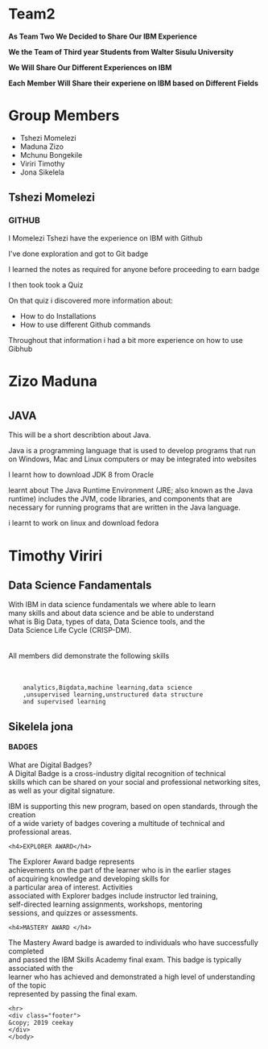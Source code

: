 # Team2

<!DOCTYPE html>
<html>
<head>
</head>
<body>
	<p><b>As Team Two We Decided to Share Our IBM Experience </b></p>
	<p><b>We the Team of Third year Students from Walter Sisulu University</b></p>
	<p><b>We Will Share Our Different Experiences on IBM</b></p>
<p><b>Each Member Will Share their experiene on IBM based on Different Fields</b></p>
	<h1>Group Members</h1>
	<ul>
		<li>Tshezi Momelezi</li>
		<li>Maduna Zizo</li>
		<li>Mchunu Bongekile</li>
		<li>Viriri Timothy</li>
		<li>Jona Sikelela</li>
	</ul>
<h2>Tshezi Momelezi</h2>
<h3>GITHUB</h3>
<p>I Momelezi Tshezi have the experience on IBM with Github </p>
<p>I've done exploration and got to Git badge</p>
<p>I learned the notes as required for anyone before proceeding to earn badge</p>
<p>I then took took a Quiz</p>
<p>On that quiz i discovered more information about:</p>
<ul>
	<li>How to do Installations</li>
	<li>How to use different Github commands</li>

</ul>

<p>Throughout that information i had a bit more experience on how to use Gibhub</p>

</body>
</html>


<!DOCTYPE html>
<html>
<head>
	
</head>
<body>
	<div> 
		<h1>Zizo Maduna<h1>
		<h2>JAVA</h2>
		<p> This will be a short describtion about Java.</p>
		<p>Java is a programming language that is used to develop programs that run on Windows, Mac and Linux computers or may be integrated into websites</p>
		<p> l learnt how to download JDK 8 from Oracle</p>
		<p> learnt about The Java Runtime Environment (JRE; also known as the Java runtime) includes the JVM, code libraries, and components that are necessary for running programs that are written in the Java language.</p>
		<p>i learnt to work on linux and download fedora</p>
	</div>
</body>
		
</html>
<!DOCTYPE html>
<html>
<head>
	
</head>
<body>
	<h1>Timothy Viriri</h1>
	<h2>Data Science Fandamentals</h2>
		<p>
		With IBM in data science fundamentals we where able to learn<br>
		many skills and about data science and be able to understand<br>
		what is Big Data, types of data, Data Science tools, and the <br>
		Data Science Life Cycle (CRISP-DM).<br><br><br>
                All members did demonstrate the following skills<br><br><br>
			
		analytics,Bigdata,machine learning,data science
		,unsupervised learning,unstructured data structure
		and supervised learning
		
			
	
</body>
		
</html>


<!DOCTYPE html>
<html>
<head>
	
</head>
<body>
<h2>Sikelela jona </h1>
<h4> BADGES </h4>
	
 What are Digital Badges? </br>
A Digital Badge is a cross-industry digital recognition of technical</br> skills which can be shared on your social and professional networking sites, </br>
as well as your digital signature.


IBM is supporting this new program, based on open standards, through the creation</br> of a wide variety of badges covering a multitude of 
technical and professional areas.
	
	
	
	<h4>EXPLORER AWARD</h4>
The Explorer Award badge represents <br> achievements on the part of the learner who 
is in the earlier stages <br>of acquiring knowledge and developing skills for<br>
 a particular area of interest. Activities<br> associated with Explorer badges
 include instructor led training, <br>self-directed learning 
 assignments, workshops, mentoring<br> sessions, and quizzes or assessments.<br>

	<h4>MASTERY AWARD </h4>
The Mastery Award badge is awarded to individuals who have successfully completed <br>and passed the IBM Skills Academy
 final exam. This badge is
 typically associated with the <br>learner who has achieved and demonstrated a high level of understanding of the topic<br>
 represented by passing the final exam.
 
 <P><div data-iframe-width="150" data-iframe-height="270" data-share-badge-id="3159a648-a47e-425b-857c-c5159fcba976">
 </div><script type="text/javascript" async src="//cdn.youracclaim.com/assets/utilities/embed.js"></script>
 
 <div data-iframe-width="150" data-iframe-height="270" data-share-badge-id="636a855a-5033-45d3-80ac-4d73be8a6aa6">
	</div><script type="text/javascript" async src="//cdn.youracclaim.com/assets/utilities/embed.js"></script>
	

	<hr>
	<div class="footer">
	&copy; 2019 ceekay
	</div>
	</body>
</html>

